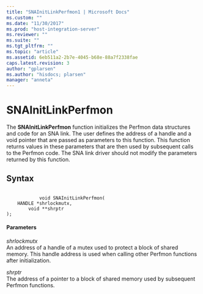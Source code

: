 ```yaml
---
title: "SNAInitLinkPerfmon1 | Microsoft Docs"
ms.custom: ""
ms.date: "11/30/2017"
ms.prod: "host-integration-server"
ms.reviewer: ""
ms.suite: ""
ms.tgt_pltfrm: ""
ms.topic: "article"
ms.assetid: 6eb511a2-2b7e-4045-b68e-88a7f2338fae
caps.latest.revision: 3
author: "gplarsen"
ms.author: "hisdocs; plarsen"
manager: "anneta"
---
```

# SNAInitLinkPerfmon
The **SNAInitLinkPerfmon** function initializes the Perfmon data structures and code for an SNA link. The user defines the address of a handle and a void pointer that are passed as parameters to this function. This function returns values in these parameters that are then used by subsequent calls to the Perfmon code. The SNA link driver should not modify the parameters returned by this function.  
  
## Syntax  
  
```  
  
            void SNAInitLinkPerfmon(   
    HANDLE *shrlockmutx,  
        void **shrptr  
);  
```  
  
#### Parameters  
 *shrlockmutx*  
 An address of a handle of a mutex used to protect a block of shared memory. This handle address is used when calling other Perfmon functions after initialization.  
  
 *shrptr*  
 The address of a pointer to a block of shared memory used by subsequent Perfmon functions.